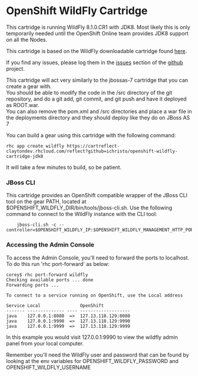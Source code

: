 # OpenShift WildFly Cartridge

This cartridge is running WildFly 8.1.0.CR1 with JDK8.  Most likely this is only temporarily needed until the OpenShift Online team provides JDK8 support on all the Nodes.

This cartridge is based on the WildFly downloadable cartridge found  [here](https://github.com/openshift-cartridges/openshift-wildfly-cartridge).  


If you find any issues, please log them in the [issues](https://github.com/ichristo/openshift-wildfly-cartridge/issues) section of the [github](https://github.com/openshift-cartridges/openshift-wildfly-cartridge) project.  

This cartridge will act very similarly to the jbossas-7 cartridge that you can create a gear with.  
You should be able to modify the code in the /src directory of the git repository, and do a git add, git commit, and git push and have it deployed as ROOT.war.  
You can also remove the pom.xml and /src directories and place a war file in the deployments directory and they should deploy like they do on JBoss AS 7  


You can build a gear using this cartridge with the following command:

	rhc app create wildfly https://cartreflect-claytondev.rhcloud.com/reflect?github=ichristo/openshift-wildfly-cartridge-jdk8
	
It will take a few minutes to build, so be patient.

### JBoss CLI

This cartridge provides an OpenShift compatible wrapper of the JBoss CLI tool on the gear PATH, located at $OPENSHIFT_WILDFLY_DIR/bin/tools/jboss-cli.sh. Use the following command to connect to the WildFly instance with the CLI tool:

        jboss-cli.sh -c --controller=$OPENSHIFT_WILDFLY_IP:$OPENSHIFT_WILDFLY_MANAGEMENT_HTTP_PORT

### Accessing the Admin Console

To access the Admin Console, you'll need to forward the ports to localhost.  To do this run 'rhc port-forward' as below:

	corey$ rhc port-forward wildfly
	Checking available ports ... done
	Forwarding ports ...

	To connect to a service running on OpenShift, use the Local address

	Service Local               OpenShift
	------- -------------- ---- -------------------
	java    127.0.0.1:8080  =>  127.13.118.129:8080
	java    127.0.0.1:9990  =>  127.13.118.129:9990
	java    127.0.0.1:9999  =>  127.13.118.129:9999
	
In this example you would visit 127.0.0.1:9990 to view the wildfly admin panel from your local computer.

Remember you'll need the WildFly user and password that can be found by looking at the env variables for OPENSHIFT_WILDFLY_PASSWORD and OPENSHIFT_WILDFLY_USERNAME
